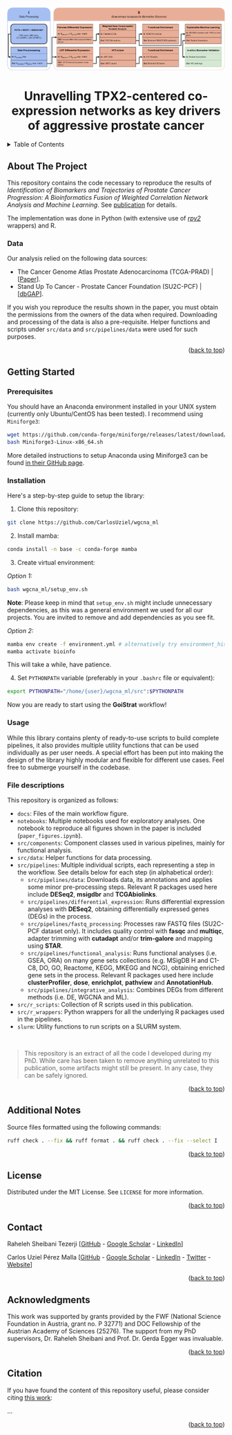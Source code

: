 <div id="top"></div>

<!-- PROJECT LOGO -->
<br />
<div align="center">
  <img src="docs/1_workflow.png" alt="Workflow diagram">

  <h1 align="center">Unravelling TPX2-centered co-expression networks as key drivers of aggressive prostate cancer</h1>

</div>

<!-- TABLE OF CONTENTS -->
<details>
  <summary>Table of Contents</summary>
  <ol>
    <li>
      <a href="#about-the-project">About The Project</a>
      <ul>
        <li><a href="#data">Data</a></li>
      </ul>
    </li>
    <li>
      <a href="#getting-started">Getting Started</a>
      <ul>
        <li><a href="#prerequisites">Prerequisites</a></li>
        <li><a href="#installation">Installation</a></li>
        <li><a href="#usage">Usage</a></li>
        <li><a href="#file-descriptions">File descriptions</a></li>
      </ul>
    </li>
    <li><a href="#additional-notes">Additional Notes</a></li>
    <li><a href="#license">License</a></li>
    <li><a href="#contact">Contact</a></li>
    <li><a href="#acknowledgments">Acknowledgments</a></li>
    <li><a href="#citation">Citation</a></li>
  </ol>
</details>

## About The Project

This repository contains the code necessary to reproduce the results of *Identification of Biomarkers and Trajectories of Prostate Cancer Progression: A Bioinformatics Fusion of Weighted Correlation Network Analysis and Machine Learning*. See [publication](https://www.biorxiv.org/content/10.1101/2023.03.02.530740v2) for details.

The implementation was done in Python (with extensive use of [*rpy2*](https://github.com/rpy2/rpy2) wrappers) and R.

### Data

Our analysis relied on the following data sources:

- The Cancer Genome Atlas Prostate Adenocarcinoma (TCGA-PRAD) | [[Paper](https://pubmed.ncbi.nlm.nih.gov/26544944/)].
- Stand Up To Cancer - Prostate Cancer Foundation (SU2C-PCF) | [[dbGAP](https://www.ncbi.nlm.nih.gov/projects/gap/cgi-bin/study.cgi?study_id=phs000915.v2.p2)].

If you wish you reproduce the results shown in the paper, you must obtain the permissions from the owners of the data when required. Downloading and processing of the data is also a pre-requisite. Helper functions and scripts under `src/data` and `src/pipelines/data` were used for such purposes.

<p align="right">(<a href="#top">back to top</a>)</p>

<!-- GETTING STARTED -->

## Getting Started

### Prerequisites

You should have an Anaconda environment installed in your UNIX system (currently only Ubuntu/CentOS has been tested). I recommend using `Miniforge3`:

```bash
wget https://github.com/conda-forge/miniforge/releases/latest/download/Miniforge3-Linux-x86_64.sh
bash Miniforge3-Linux-x86_64.sh
```

More detailed instructions to setup Anaconda using Miniforge3 can be found [in their GitHub page](https://github.com/conda-forge/miniforge).

### Installation

Here's a step-by-step guide to setup the library:

1. Clone this repository:

  ```bash
  git clone https://github.com/CarlosUziel/wgcna_ml
  ```

2. Install mamba:

```bash
conda install -n base -c conda-forge mamba
```

3. Create virtual environment:

*Option 1:*
```bash
bash wgcna_ml/setup_env.sh
```

**Note**: Please keep in mind that `setup_env.sh` might include unnecessary dependencies, as this was a general environment we used for all our projects. You are invited to remove and add dependencies as you see fit.

*Option 2:*
```bash
mamba env create -f environment.yml # alternatively try environment_hist.yml
mamba activate bioinfo
```

This will take a while, have patience.

4. Set `PYTHONPATH` variable (preferably in your `.bashrc` file or equivalent):

```bash
export PYTHONPATH="/home/{user}/wgcna_ml/src":$PYTHONPATH
```

Now you are ready to start using the **GoiStrat** workflow!

<!-- USAGE EXAMPLES -->

### Usage

While this library contains plenty of ready-to-use scripts to build complete pipelines, it also provides multiple utility functions that can be used individually as per user needs. A special effort has been put into making the design of the library highly modular and flexible for different use cases. Feel free to submerge yourself in the codebase.

### File descriptions

This repository is organized as follows:

- `docs`: Files of the main workflow figure.
- `notebooks`: Multiple notebooks used for exploratory analyses. One notebook to reproduce all figures shown in the paper is included (`paper_figures.ipynb`).
- `src/components`: Component classes used in various pipelines, mainly for functional analysis.
- `src/data`: Helper functions for data processing.
- `src/pipelines`: Multiple individual scripts, each representing a step in the workflow. See details below for each step (in alphabetical order):
  - `src/pipelines/data`: Downloads data, its annotations and applies some minor pre-processing steps. Relevant R packages used here include **DESeq2**, **msigdbr** and **TCGAbiolinks**.
  - `src/pipelines/differential_expression`: Runs differential expression analyses with **DESeq2**, obtaining differentially expressed genes (DEGs) in the process.
  - `src/pipelines/fastq_processing`: Processes raw FASTQ files (SU2C-PCF dataset only). It includes quality control with **fasqc** and **multiqc**, adapter trimming with **cutadapt** and/or **trim-galore** and mapping using **STAR**.
  - `src/pipelines/functional_analysis`: Runs functional analyses (i.e. GSEA, ORA) on many gene sets collections (e.g. MSigDB H and C1-C8, DO, GO, Reactome, KEGG, MKEGG and NCG), obtaining enriched gene sets in the process. Relevant R packages used here include **clusterProfiler**, **dose**, **enrichplot**, **pathview** and **AnnotationHub**.
  - `src/pipelines/integrative_analysis`: Combines DEGs from different methods (i.e. DE, WGCNA and ML).
- `src/r_scripts`: Collection of R scripts used in this publication.
- `src/r_wrappers`: Python wrappers for all the underlying R packages used in the pipelines.
- `slurm`: Utility functions to run scripts on a SLURM system.

<br>

> This repository is an extract of all the code I developed during my PhD. While care has been taken to remove anything unrelated to this publication, some artifacts might still be present. In any case, they can be safely ignored.

<p align="right">(<a href="#top">back to top</a>)</p>

## Additional Notes

Source files formatted using the following commands:

```bash
ruff check . --fix && ruff format . && ruff check . --fix --select I
```

<p align="right">(<a href="#top">back to top</a>)</p>

<!-- LICENSE -->

## License

Distributed under the MIT License. See `LICENSE` for more information.

<p align="right">(<a href="#top">back to top</a>)</p>

<!-- CONTACT -->

## Contact

Raheleh Sheibani Tezerji [[GitHub](https://github.com/Rahel14350) - [Google Scholar](https://scholar.google.com/citations?user=yblPwXoAAAAJ&hl=en) - [LinkedIn](https://www.linkedin.com/in/raheleh-sheibani-tezerji-62239693/)]

Carlos Uziel Pérez Malla [[GitHub](https://github.com/CarlosUziel) - [Google Scholar](https://scholar.google.es/citations?user=tEz_OeIAAAAJ&hl=es&oi=ao) - [LinkedIn](https://www.linkedin.com/in/carlosuziel) - [Twitter](https://twitter.com/perez_malla) - [Website](https://perez-malla.com/)]

<p align="right">(<a href="#top">back to top</a>)</p>

## Acknowledgments

This work was supported by grants provided by the FWF (National Science Foundation in Austria, grant no. P 32771) and DOC Fellowship of the Austrian Academy of Sciences (25276). The support from my PhD supervisors, Dr. Raheleh Sheibani and Prof. Dr. Gerda Egger was invaluable.

<p align="right">(<a href="#top">back to top</a>)</p>

## Citation

If you have found the content of this repository useful, please consider citing [this work](https://www.biorxiv.org/content/10.1101/2023.03.02.530740v2):

...

<p align="right">(<a href="#top">back to top</a>)</p>
